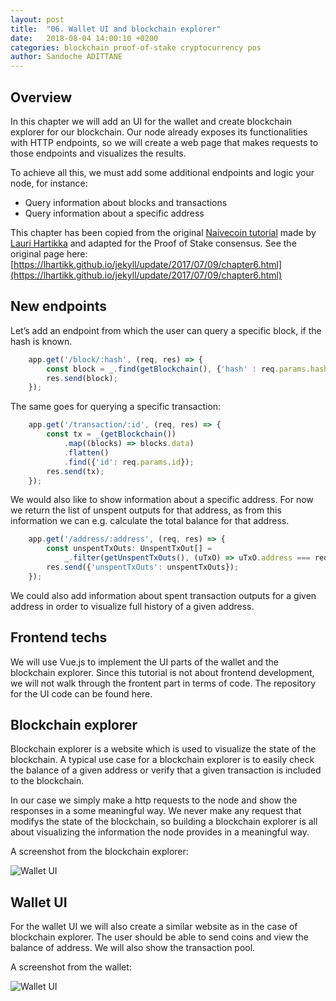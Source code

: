 ```yaml
---
layout: post
title:  "06. Wallet UI and blockchain explorer"
date:   2018-08-04 14:00:10 +0200
categories: blockchain proof-of-stake cryptocurrency pos
author: Sandoche ADITTANE
---
```


## Overview
In this chapter we will add an UI for the wallet and create blockchain explorer for our blockchain. Our node already exposes its functionalities with HTTP endpoints, so we will create a web page that makes requests to those endpoints and visualizes the results.

To achieve all this, we must add some additional endpoints and logic your node, for instance:

* Query information about blocks and transactions
* Query information about a specific address

This chapter has been copied from the original [Naivecoin tutorial](https://lhartikk.github.io) made by [Lauri Hartikka](https://github.com/lhartikk) and adapted for the Proof of Stake consensus. See the original page here: [https://lhartikk.github.io/jekyll/update/2017/07/09/chapter6.html](https://lhartikk.github.io/jekyll/update/2017/07/09/chapter6.html)

## New endpoints
Let’s add an endpoint from which the user can query a specific block, if the hash is known.
``` ts
    app.get('/block/:hash', (req, res) => {
        const block = _.find(getBlockchain(), {'hash' : req.params.hash});
        res.send(block);
    });
``` 
The same goes for querying a specific transaction:
``` ts
    app.get('/transaction/:id', (req, res) => {
        const tx = _(getBlockchain())
            .map((blocks) => blocks.data)
            .flatten()
            .find({'id': req.params.id});
        res.send(tx);
    });
```
We would also like to show information about a specific address. For now we return the list of unspent outputs for that address, as from this information we can e.g. calculate the total balance for that address.
``` ts
    app.get('/address/:address', (req, res) => {
        const unspentTxOuts: UnspentTxOut[] =
            _.filter(getUnspentTxOuts(), (uTxO) => uTxO.address === req.params.address)
        res.send({'unspentTxOuts': unspentTxOuts});
    });
```
We could also add information about spent transaction outputs for a given address in order to visualize full history of a given address.

## Frontend techs
We will use Vue.js to implement the UI parts of the wallet and the blockchain explorer. Since this tutorial is not about frontend development, we will not walk through the frontent part in terms of code. The repository for the UI code can be found here.

## Blockchain explorer
Blockchain explorer is a website which is used to visualize the state of the blockchain. A typical use case for a blockchain explorer is to easily check the balance of a given address or verify that a given transaction is included to the blockchain.

In our case we simply make a http requests to the node and show the responses in a some meaningful way. We never make any request that modifys the state of the blockchain, so building a blockchain explorer is all about visualizing the information the node provides in a meaningful way.

A screenshot from the blockchain explorer:

![Wallet UI](/assets/images/explorer_ui.png)

## Wallet UI
For the wallet UI we will also create a similar website as in the case of blockchain explorer. The user should be able to send coins and view the balance of address. We will also show the transaction pool.

A screenshot from the wallet:

![Wallet UI](/assets/images/wallet_ui.png)